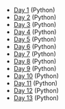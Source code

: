 - [Day 1](day1) (Python)
- [Day 2](day2) (Python)
- [Day 3](day3) (Python)
- [Day 4](day4) (Python)
- [Day 5](day5) (Python)
- [Day 6](day6) (Python)
- [Day 7](day7) (Python)
- [Day 8](day8) (Python)
- [Day 9](day9) (Python)
- [Day 10](day10) (Python)
- [Day 11](day11) (Python)
- [Day 12](day12) (Python)
- [Day 13](day13) (Python)